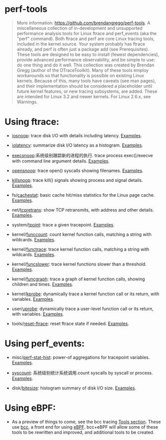 # perf-tools
> More information: <https://github.com/brendangregg/perf-tools>.
> A miscellaneous collection of in-development and unsupported performance analysis tools for Linux ftrace and perf_events (aka the "perf" command). Both ftrace and perf are core Linux tracing tools, included in the kernel source. Your system probably has ftrace already, and perf is often just a package add (see Prerequisites).
> These tools are designed to be easy to install (fewest dependencies), provide advanced performance observability, and be simple to use: do one thing and do it well. This collection was created by Brendan Gregg (author of the DTraceToolkit).
> Many of these tools employ workarounds so that functionality is possible on existing Linux kernels. Because of this, many tools have caveats (see man pages), and their implementation should be considered a placeholder until future kernel features, or new tracing subsystems, are added.
> These are intended for Linux 3.2 and newer kernels. For Linux 2.6.x, see Warnings.
# Using ftrace:

- [iosnoop](https://github.com/brendangregg/perf-tools/blob/master/iosnoop): trace disk I/O with details including latency. [Examples](https://github.com/brendangregg/perf-tools/blob/master/examples/iosnoop_example.txt).

- [iolatency](https://github.com/brendangregg/perf-tools/blob/master/iolatency): summarize disk I/O latency as a histogram. [Examples](https://github.com/brendangregg/perf-tools/blob/master/examples/iolatency_example.txt).

- [execsnoop](https://github.com/brendangregg/perf-tools/blob/master/execsnoop):系统级别跟踪新的进程的执行. trace process exec()/execve with command line argument details. [Examples](https://github.com/brendangregg/perf-tools/blob/master/examples/execsnoop_example.txt).

- [opensnoop](https://github.com/brendangregg/perf-tools/blob/master/opensnoop): trace open() syscalls showing filenames. [Examples](https://github.com/brendangregg/perf-tools/blob/master/examples/opensnoop_example.txt).

- [killsnoop](https://github.com/brendangregg/perf-tools/blob/master/killsnoop): trace kill() signals showing process and signal details. [Examples](https://github.com/brendangregg/perf-tools/blob/master/examples/killsnoop_example.txt).

- fs/[cachestat](https://github.com/brendangregg/perf-tools/blob/master/fs/cachestat): basic cache hit/miss statistics for the Linux page cache. [Examples](https://github.com/brendangregg/perf-tools/blob/master/examples/cachestat_example.txt).

- net/[tcpretrans](https://github.com/brendangregg/perf-tools/blob/master/net/tcpretrans): show TCP retransmits, with address and other details. [Examples](https://github.com/brendangregg/perf-tools/blob/master/examples/tcpretrans_example.txt).

- system/[tpoint](https://github.com/brendangregg/perf-tools/blob/master/system/tpoint): trace a given tracepoint. [Examples](https://github.com/brendangregg/perf-tools/blob/master/examples/tpoint_example.txt).

- kernel/[funccount](https://github.com/brendangregg/perf-tools/blob/master/kernel/funccount): count kernel function calls, matching a string with wildcards. [Examples](https://github.com/brendangregg/perf-tools/blob/master/examples/funccount_example.txt).

- kernel/[functrace](https://github.com/brendangregg/perf-tools/blob/master/kernel/functrace): trace kernel function calls, matching a string with wildcards. [Examples](https://github.com/brendangregg/perf-tools/blob/master/examples/functrace_example.txt).

- kernel/[funcslower](https://github.com/brendangregg/perf-tools/blob/master/kernel/funcslower): trace kernel functions slower than a threshold. [Examples](https://github.com/brendangregg/perf-tools/blob/master/examples/funcslower_example.txt).

- kernel/[funcgraph](https://github.com/brendangregg/perf-tools/blob/master/kernel/funcgraph): trace a graph of kernel function calls, showing children and times. [Examples](https://github.com/brendangregg/perf-tools/blob/master/examples/funcgraph_example.txt).

- kernel/[kprobe](https://github.com/brendangregg/perf-tools/blob/master/kernel/kprobe): dynamically trace a kernel function call or its return, with variables. [Examples](https://github.com/brendangregg/perf-tools/blob/master/examples/kprobe_example.txt).

- user/[uprobe](https://github.com/brendangregg/perf-tools/blob/master/user/uprobe): dynamically trace a user-level function call or its return, with variables. [Examples](https://github.com/brendangregg/perf-tools/blob/master/examples/uprobe_example.txt).

- tools/[reset-ftrace](https://github.com/brendangregg/perf-tools/blob/master/tools/reset-ftrace): reset ftrace state if needed. [Examples](https://github.com/brendangregg/perf-tools/blob/master/examples/reset-ftrace_example.txt).

# Using perf_events:

- misc/[perf-stat-hist](https://github.com/brendangregg/perf-tools/blob/master/misc/perf-stat-hist): power-of aggregations for tracepoint variables. [Examples](https://github.com/brendangregg/perf-tools/blob/master/examples/perf-stat-hist_example.txt).

- [syscount](https://github.com/brendangregg/perf-tools/blob/master/syscount): 系统级别统计系统调用.count syscalls by syscall or process. [Examples](https://github.com/brendangregg/perf-tools/blob/master/examples/syscount_example.txt).

- disk/[bitesize](https://github.com/brendangregg/perf-tools/blob/master/disk/bitesize): histogram summary of disk I/O size. [Examples](https://github.com/brendangregg/perf-tools/blob/master/examples/bitesize_example.txt).

# Using eBPF:

- As a preview of things to come, see the bcc tracing [Tools section](https://github.com/iovisor/bcc/blob/master/README.md#tracing). These use [bcc](https://github.com/iovisor/bcc), a front end for using [eBPF](http://www.brendangregg.com/blog/2015-05-15/ebpf-one-small-step.html). bcc+eBPF will allow some of these tools to be rewritten and improved, and additional tools to be created.
